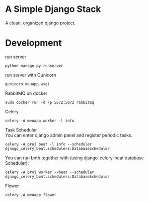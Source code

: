 # A Simple Django Stack

A clean, organized django project.

# Development

run server<br>
```
python manage.py runserver
```

run server with Gunicorn<br>
```
gunicorn meuapp.wsgi
```

RabbitMQ on docker<br>
```
sudo docker run -d -p 5672:5672 rabbitmq
```

Celery<br>
```
celery -A meuapp worker -l info
```

Task Scheduler<br>
You can enter django admin panel and register periodic tasks.
```
celery -A proj beat -l info --scheduler django_celery_beat.schedulers:DatabaseScheduler
```
You can run both together with (using django-celery-beat database Scheduler):
```
celery -A proj worker --beat --scheduler django_celery_beat.schedulers:DatabaseScheduler
```

Flower<br>
```
celery -A meuapp flower
```
